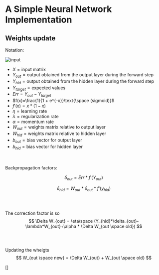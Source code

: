 # A Simple Neural Network Implementation

## Weights update

Notation:

![input](https://www.codecogs.com/eqnedit.php?latex=$X&space;=&space;\text{input&spacematrix}$"target="_blank)

* $X = \text{input matrix}$
* $Y_{out} = \text{output obtained from the output layer during the forward step}$
* $Y_{hid} = \text{output obtained from the hidden layer during the forward step}$
* $Y_{target} = \text{expected values}$
* $Err = Y_{out} - Y_{target}$
* $f(x)=\frac{1}{1 + e^{-x}}\text{\space (sigmoid)}$
* $f'(x)=x*(1-x)$
* $\eta=\text{learning rate}$
* $\lambda=\text{regularization rate}$
* $\alpha=\text{momentum rate}$
* $W_{out}=\text{weights matrix relative to output layer}$
* $W_{hid}=\text{weights matrix relative to hidden layer}$
* $b_{out} = \text{bias vector for output layer}$
* $b_{hid} = \text{bias vector for hidden layer}$

\
\
Backpropagation factors:

$$\delta_{out} = Err * f'(Y_{out})$$

$$\delta_{hid} = W_{out}*\delta_{out}*f'(y_{hid})$$
\
\
\
The correction factor is so
$$
\Delta W_{out} = \eta\space (Y_{hid}*\delta_{out}-\lambda*W_{out}+\alpha * \Delta W_{out \space old})
$$
\
\
\
Updating the wheigts
$$
W_{out \space new} = \Delta W_{out} + W_{out \space old}
$$

[]